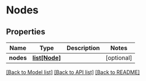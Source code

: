 # Nodes

## Properties
Name | Type | Description | Notes
------------ | ------------- | ------------- | -------------
**nodes** | [**list[Node]**](Node.md) |  | [optional] 

[[Back to Model list]](../README.md#documentation-for-models) [[Back to API list]](../README.md#documentation-for-api-endpoints) [[Back to README]](../README.md)

